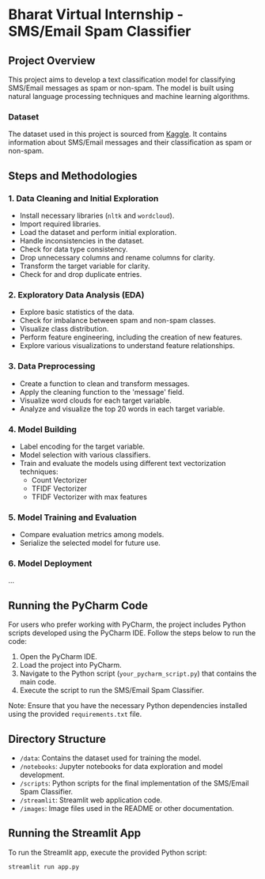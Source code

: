 # Bharat Virtual Internship - SMS/Email Spam Classifier

## Project Overview

This project aims to develop a text classification model for classifying SMS/Email messages as spam or non-spam. The model is built using natural language processing techniques and machine learning algorithms.

### Dataset

The dataset used in this project is sourced from [Kaggle](https://www.kaggle.com/datasets/uciml/sms-spam-collection-dataset/download?datasetVersionNumber=1). It contains information about SMS/Email messages and their classification as spam or non-spam.

## Steps and Methodologies

### 1. Data Cleaning and Initial Exploration

- Install necessary libraries (`nltk` and `wordcloud`).
- Import required libraries.
- Load the dataset and perform initial exploration.
- Handle inconsistencies in the dataset.
- Check for data type consistency.
- Drop unnecessary columns and rename columns for clarity.
- Transform the target variable for clarity.
- Check for and drop duplicate entries.

### 2. Exploratory Data Analysis (EDA)

- Explore basic statistics of the data.
- Check for imbalance between spam and non-spam classes.
- Visualize class distribution.
- Perform feature engineering, including the creation of new features.
- Explore various visualizations to understand feature relationships.

### 3. Data Preprocessing

- Create a function to clean and transform messages.
- Apply the cleaning function to the 'message' field.
- Visualize word clouds for each target variable.
- Analyze and visualize the top 20 words in each target variable.

### 4. Model Building

- Label encoding for the target variable.
- Model selection with various classifiers.
- Train and evaluate the models using different text vectorization techniques:
  - Count Vectorizer
  - TFIDF Vectorizer
  - TFIDF Vectorizer with max features

### 5. Model Training and Evaluation

- Compare evaluation metrics among models.
- Serialize the selected model for future use.

### 6. Model Deployment

...

## Running the PyCharm Code

For users who prefer working with PyCharm, the project includes Python scripts developed using the PyCharm IDE. Follow the steps below to run the code:

1. Open the PyCharm IDE.
2. Load the project into PyCharm.
3. Navigate to the Python script (`your_pycharm_script.py`) that contains the main code.
4. Execute the script to run the SMS/Email Spam Classifier.

Note: Ensure that you have the necessary Python dependencies installed using the provided `requirements.txt` file.

## Directory Structure

- `/data`: Contains the dataset used for training the model.
- `/notebooks`: Jupyter notebooks for data exploration and model development.
- `/scripts`: Python scripts for the final implementation of the SMS/Email Spam Classifier.
- `/streamlit`: Streamlit web application code.
- `/images`: Image files used in the README or other documentation.


## Running the Streamlit App

To run the Streamlit app, execute the provided Python script:

```bash
streamlit run app.py

